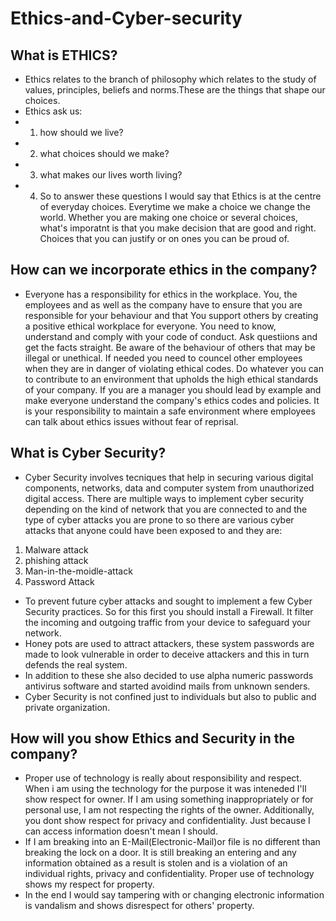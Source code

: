 # Ethics-and-Cyber-security

## What is ETHICS?

 * Ethics relates to the branch of philosophy which relates to the study of values, principles, beliefs and norms.These are the things that shape our choices.
 * Ethics ask us: 
 * 1) how should we live? 
 * 2) what choices should we make? 
 * 3) what makes our lives worth living?
 * 4) So to answer these questions I would say that Ethics is at the centre of everyday choices. Everytime we make a choice we change the world. Whether you are making one choice or several choices, what's imporatnt is that you make decision that are good and right. Choices that you can justify or on ones you can be proud of.
 
 ## How can we incorporate ethics in the company?
 
 * Everyone has a responsibility for ethics in the workplace. You, the employees and as well as the company have to ensure that you are responsible for your behaviour and that You support others by creating a positive ethical workplace for everyone. You need to know, understand and comply with your code of conduct. Ask questiions and get the facts straight. Be aware of the behaviour of others that may be illegal or unethical. If needed you need to councel other employees when they are in danger of violating ethical codes. Do whatever you can to contribute to an environment that upholds the high ethical standards of your company. If you are a manager you should lead by example and make everyone understand the company's ethics codes and policies. It is your responsibility to maintain a safe environment where employees can talk about ethics issues without fear of reprisal.
 
 ## What is Cyber Security?
 
 * Cyber Security involves tecniques that help in securing various digital components, networks, data and computer system from unauthorized digital access. There are multiple ways to implement cyber security depending on the kind of network that you are connected to and the type of cyber attacks you are prone to so there are various cyber attacks that anyone could have been exposed to and they are:
 1) Malware attack
 2) phishing attack
 3) Man-in-the-moidle-attack
 4) Password Attack
 * To prevent future cyber attacks and sought to implement a few Cyber Security practices. So for this first you should install a Firewall. It filter the incoming and outgoing traffic from your device to safeguard your network.
 * Honey pots are used to attract attackers, these system passwords are made to look vulnerable in order to deceive attackers and this in turn defends the real system.
 * In addition to these she also decided to use alpha numeric passwords antivirus software and started avoidind mails from unknown senders.
 * Cyber Security is not confined just to individuals but also to public and private organization.
 
 ## How will you show Ethics and Security in the company?
 
 * Proper use of technology is really about responsibility and respect. When i am using the technology for the purpose it was inteneded I'll show respect for owner. If I am using something inappropriately or for personal use, I am not respecting the rights of the owner. Additionally, you dont show respect for privacy and confidentiality. Just because I can access information doesn't mean I should.
 * If I am breaking into an E-Mail(Electronic-Mail)or file is no different than breaking the lock on a door. It is still breaking an entering and any information obtained as a result is stolen and is a violation of an individual rights, privacy and confidentiality. Proper use of technology shows my respect for property. 
 * In the end I would say tampering with or changing electronic information is vandalism and shows disrespect for others' property.
 
 
 
 
 
 
